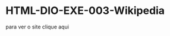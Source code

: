 # HTML-DIO-EXE-003-Wikipedia
para ver o site <a src="https://alvaroportelinha.github.io/HTML-DIO-EXE-003-Wikipedia/"> clique aqui</a>
